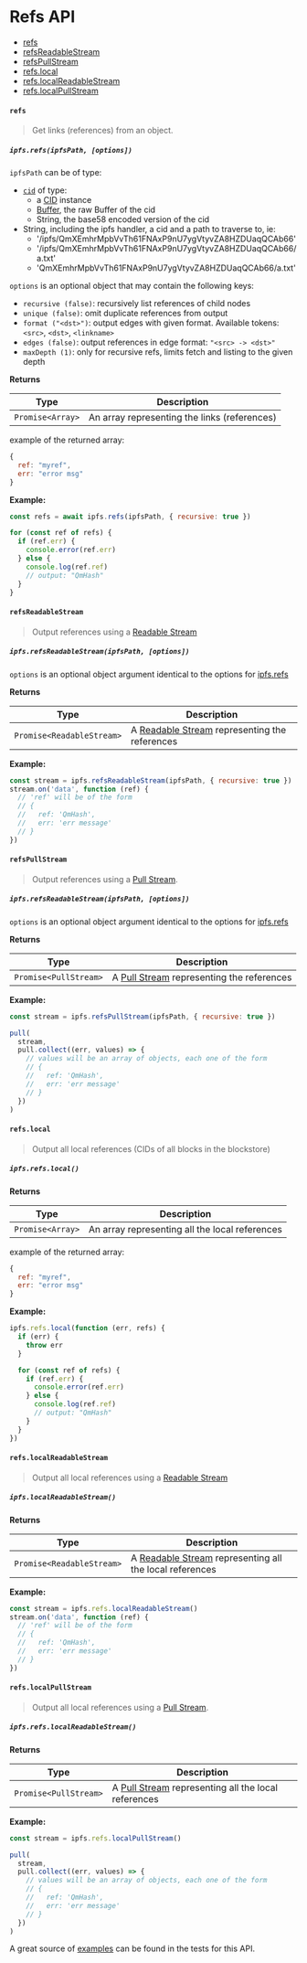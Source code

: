 # Refs API

* [refs](#refs)
* [refsReadableStream](#refsreadablestream)
* [refsPullStream](#refspullstream)
* [refs.local](#refslocal)
* [refs.localReadableStream](#refslocalreadablestream)
* [refs.localPullStream](#refslocalpullstream)

#### `refs`

> Get links (references) from an object.

##### `ipfs.refs(ipfsPath, [options])`

`ipfsPath` can be of type:

- [`cid`][cid] of type:
  - a [CID](https://github.com/ipfs/js-cid) instance
  - [Buffer][b], the raw Buffer of the cid
  - String, the base58 encoded version of the cid
- String, including the ipfs handler, a cid and a path to traverse to, ie:
  - '/ipfs/QmXEmhrMpbVvTh61FNAxP9nU7ygVtyvZA8HZDUaqQCAb66'
  - '/ipfs/QmXEmhrMpbVvTh61FNAxP9nU7ygVtyvZA8HZDUaqQCAb66/a.txt'
  - 'QmXEmhrMpbVvTh61FNAxP9nU7ygVtyvZA8HZDUaqQCAb66/a.txt'

`options` is an optional object that may contain the following keys:
  - `recursive (false)`: recursively list references of child nodes
  - `unique (false)`: omit duplicate references from output
  - `format ("<dst>")`: output edges with given format. Available tokens: `<src>`, `<dst>`, `<linkname>`
  - `edges (false)`: output references in edge format: `"<src> -> <dst>"`
  - `maxDepth (1)`: only for recursive refs, limits fetch and listing to the given depth

**Returns**

| Type | Description |
| -------- | -------- |
| `Promise<Array>` | An array representing the links (references) |

example of the returned array:
```js
{
  ref: "myref",
  err: "error msg"
}
```

**Example:**

```JavaScript
const refs = await ipfs.refs(ipfsPath, { recursive: true })

for (const ref of refs) {
  if (ref.err) {
    console.error(ref.err)
  } else {
    console.log(ref.ref)
    // output: "QmHash"
  }
}
```

#### `refsReadableStream`

> Output references using a [Readable Stream][rs]

##### `ipfs.refsReadableStream(ipfsPath, [options])`

`options` is an optional object argument identical to the options for [ipfs.refs](#refs)

**Returns**

| Type | Description |
| -------- | -------- |
| `Promise<ReadableStream>` | A [Readable Stream][rs] representing the references |

**Example:**

```JavaScript
const stream = ipfs.refsReadableStream(ipfsPath, { recursive: true })
stream.on('data', function (ref) {
  // 'ref' will be of the form
  // {
  //   ref: 'QmHash',
  //   err: 'err message'
  // }
})
```

#### `refsPullStream`

> Output references using a [Pull Stream][ps].

##### `ipfs.refsReadableStream(ipfsPath, [options])`

`options` is an optional object argument identical to the options for [ipfs.refs](#refs)

**Returns**

| Type | Description |
| -------- | -------- |
| `Promise<PullStream>` | A [Pull Stream][ps] representing the references |

**Example:**

```JavaScript
const stream = ipfs.refsPullStream(ipfsPath, { recursive: true })

pull(
  stream,
  pull.collect((err, values) => {
    // values will be an array of objects, each one of the form
    // {
    //   ref: 'QmHash',
    //   err: 'err message'
    // }
  })
)
```

#### `refs.local`

> Output all local references (CIDs of all blocks in the blockstore)

##### `ipfs.refs.local()`

**Returns**

| Type | Description |
| -------- | -------- |
| `Promise<Array>` | An array representing all the local references |

example of the returned array:
```js
{
  ref: "myref",
  err: "error msg"
}
```

**Example:**

```JavaScript
ipfs.refs.local(function (err, refs) {
  if (err) {
    throw err
  }

  for (const ref of refs) {
    if (ref.err) {
      console.error(ref.err)
    } else {
      console.log(ref.ref)
      // output: "QmHash"
    }
  }
})
```

#### `refs.localReadableStream`

> Output all local references using a [Readable Stream][rs]

##### `ipfs.localReadableStream()`

**Returns**

| Type | Description |
| -------- | -------- |
| `Promise<ReadableStream>` | A [Readable Stream][rs] representing all the local references |

**Example:**

```JavaScript
const stream = ipfs.refs.localReadableStream()
stream.on('data', function (ref) {
  // 'ref' will be of the form
  // {
  //   ref: 'QmHash',
  //   err: 'err message'
  // }
})
```

#### `refs.localPullStream`

> Output all local references using a [Pull Stream][ps].

##### `ipfs.refs.localReadableStream()`

**Returns**

| Type | Description |
| -------- | -------- |
| `Promise<PullStream>` | A [Pull Stream][ps] representing all the local references |

**Example:**

```JavaScript
const stream = ipfs.refs.localPullStream()

pull(
  stream,
  pull.collect((err, values) => {
    // values will be an array of objects, each one of the form
    // {
    //   ref: 'QmHash',
    //   err: 'err message'
    // }
  })
)
```

A great source of [examples][] can be found in the tests for this API.

[examples]: https://github.com/ipfs/interface-ipfs-core/blob/master/src/files-regular
[b]: https://www.npmjs.com/package/buffer
[rs]: https://www.npmjs.com/package/readable-stream
[ps]: https://www.npmjs.com/package/pull-stream
[cid]: https://www.npmjs.com/package/cids
[blob]: https://developer.mozilla.org/en-US/docs/Web/API/Blob
